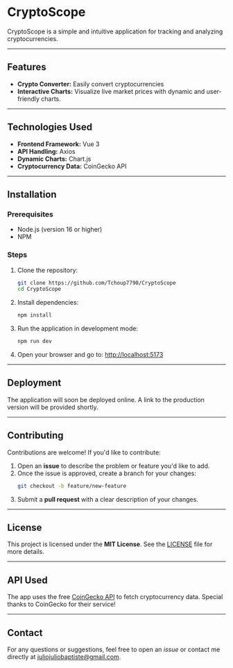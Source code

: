 # **CryptoScope**

CryptoScope is a simple and intuitive application for tracking and analyzing cryptocurrencies.

---

## **Features**
- **Crypto Converter:** Easily convert cryptocurrencies
- **Interactive Charts:** Visualize live market prices with dynamic and user-friendly charts.

---

## **Technologies Used**
- **Frontend Framework:** Vue 3
- **API Handling:** Axios
- **Dynamic Charts:** Chart.js
- **Cryptocurrency Data:** CoinGecko API

---

## **Installation**

### **Prerequisites**
- Node.js (version 16 or higher)
- NPM

### **Steps**
1. Clone the repository:
   ```bash
   git clone https://github.com/Tchoup7790/CryptoScope
   cd CryptoScope
   ```

2. Install dependencies:
   ```bash
   npm install
   ```

3. Run the application in development mode:
   ```bash
   npm run dev
   ```

4. Open your browser and go to:
   [http://localhost:5173](http://localhost:5173)

---

## **Deployment**
The application will soon be deployed online. A link to the production version will be provided shortly.

---

## **Contributing**

Contributions are welcome! If you'd like to contribute:
1. Open an **issue** to describe the problem or feature you'd like to add.
2. Once the issue is approved, create a branch for your changes:
   ```bash
   git checkout -b feature/new-feature
   ```
3. Submit a **pull request** with a clear description of your changes.

---

## **License**

This project is licensed under the **MIT License**. See the [LICENSE](./LICENSE) file for more details.

---

## **API Used**

The app uses the free [CoinGecko API](https://www.coingecko.com/) to fetch cryptocurrency data. Special thanks to CoinGecko for their service!

---

## **Contact**

For any questions or suggestions, feel free to open an *issue* or contact me directly at juliojuliobaptiste@gmail.com.
